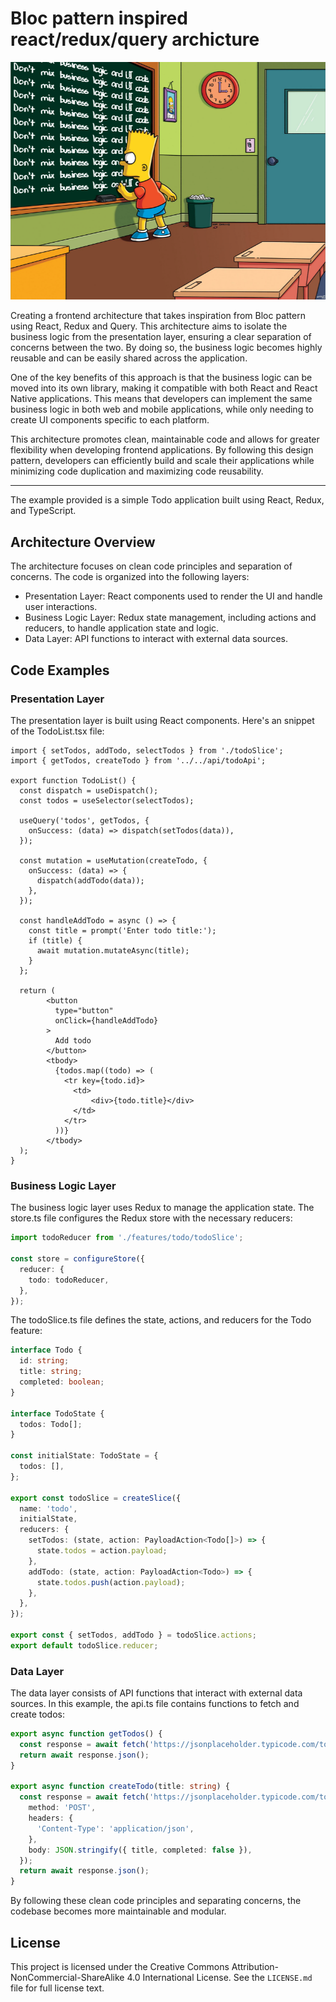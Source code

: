 # Bloc pattern inspired react/redux/query archicture

![Meme of Bart Simpson](bart.png)

Creating a frontend architecture that takes inspiration from Bloc pattern using React, Redux and Query. This architecture aims to isolate the business logic from the presentation layer, ensuring a clear separation of concerns between the two. By doing so, the business logic becomes highly reusable and can be easily shared across the application.

One of the key benefits of this approach is that the business logic can be moved into its own library, making it compatible with both React and React Native applications. This means that developers can implement the same business logic in both web and mobile applications, while only needing to create UI components specific to each platform.

This architecture promotes clean, maintainable code and allows for greater flexibility when developing frontend applications. By following this design pattern, developers can efficiently build and scale their applications while minimizing code duplication and maximizing code reusability.

---

The example provided is a simple Todo application built using React, Redux, and TypeScript.

## Architecture Overview

The architecture focuses on clean code principles and separation of concerns. The code is organized into the following layers:

* Presentation Layer: React components used to render the UI and handle user interactions.
* Business Logic Layer: Redux state management, including actions and reducers, to handle application state and logic.
* Data Layer: API functions to interact with external data sources.

## Code Examples

### Presentation Layer

The presentation layer is built using React components. Here's an snippet of the TodoList.tsx file:

```tsx
import { setTodos, addTodo, selectTodos } from './todoSlice';
import { getTodos, createTodo } from '../../api/todoApi';

export function TodoList() {
  const dispatch = useDispatch();
  const todos = useSelector(selectTodos);

  useQuery('todos', getTodos, {
    onSuccess: (data) => dispatch(setTodos(data)),
  });

  const mutation = useMutation(createTodo, {
    onSuccess: (data) => {
      dispatch(addTodo(data));
    },
  });

  const handleAddTodo = async () => {
    const title = prompt('Enter todo title:');
    if (title) {
      await mutation.mutateAsync(title);
    }
  };

  return (
        <button
          type="button"
          onClick={handleAddTodo}
        >
          Add todo
        </button>
        <tbody>
          {todos.map((todo) => (
            <tr key={todo.id}>
              <td>
                  <div>{todo.title}</div>
              </td>
            </tr>
          ))}
        </tbody>
  );
}
```

### Business Logic Layer

The business logic layer uses Redux to manage the application state. The store.ts file configures the Redux store with the necessary reducers:

```ts
import todoReducer from './features/todo/todoSlice';

const store = configureStore({
  reducer: {
    todo: todoReducer,
  },
});
```

The todoSlice.ts file defines the state, actions, and reducers for the Todo feature:

```ts
interface Todo {
  id: string;
  title: string;
  completed: boolean;
}

interface TodoState {
  todos: Todo[];
}

const initialState: TodoState = {
  todos: [],
};

export const todoSlice = createSlice({
  name: 'todo',
  initialState,
  reducers: {
    setTodos: (state, action: PayloadAction<Todo[]>) => {
      state.todos = action.payload;
    },
    addTodo: (state, action: PayloadAction<Todo>) => {
      state.todos.push(action.payload);
    },
  },
});

export const { setTodos, addTodo } = todoSlice.actions;
export default todoSlice.reducer;
```

### Data Layer

The data layer consists of API functions that interact with external data sources. In this example, the api.ts file contains functions to fetch and create todos:

```ts
export async function getTodos() {
  const response = await fetch('https://jsonplaceholder.typicode.com/todos');
  return await response.json();
}

export async function createTodo(title: string) {
  const response = await fetch('https://jsonplaceholder.typicode.com/todos', {
    method: 'POST',
    headers: {
      'Content-Type': 'application/json',
    },
    body: JSON.stringify({ title, completed: false }),
  });
  return await response.json();
}
```

By following these clean code principles and separating concerns, the codebase becomes more maintainable and modular.

## License

This project is licensed under the Creative Commons Attribution-NonCommercial-ShareAlike 4.0 International License. See the `LICENSE.md` file for full license text.
